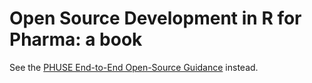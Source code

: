 # Open Source Development in R for Pharma: a book

See the [PHUSE End-to-End Open-Source Guidance](https://github.com/phuse-org/E2E-OS-Guidance) instead. 